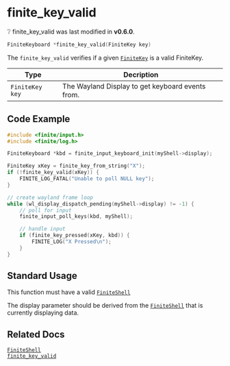 # finite_key_valid

<div class="alert alert-info part text-info">
❔ finite_key_valid was last modified in <b>v0.6.0</b>.
</div>

```c
FiniteKeyboard *finite_key_valid(FiniteKey key)
```

The `finite_key_valid` verifies if a given [`FiniteKey`](../../../types/FiniteKey) is a valid FiniteKey.

| Type                        | Decription                                       |
| --------------------------- | ------------------------------------------------ |
| `FiniteKey key` | The Wayland Display to get keyboard events from. |

## Code Example

```c
#include <finite/input.h>
#include <finite/log.h>

FiniteKeyboard *kbd = finite_input_keyboard_init(myShell->display);

FiniteKey xKey = finite_key_from_string("X");
if (!finite_key_valid(xKey)) {
    FINITE_LOG_FATAL("Unable to poll NULL key");
}

// create wayland frame loop
while (wl_display_dispatch_pending(myShell->display) != -1) {
    // poll for input
    finite_input_poll_keys(kbd, myShell);

    // handle input
    if (finite_key_pressed(xKey, kbd)) {
        FINITE_LOG("X Pressed\n");
    }
}
```

## Standard Usage

This function must have a valid [`FiniteShell`](../../../types/FiniteShell)

The display parameter should be derived from the [`FiniteShell`](../../../types/FiniteShell) that is currently displaying data.

## Related Docs

[`FiniteShell`](../../../types/FiniteShell)<br>
[`finite_key_valid`](../finite_key_valid)
